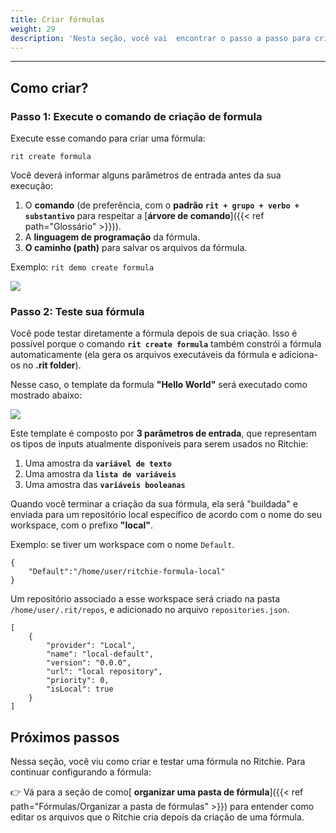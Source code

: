 ```yaml
---
title: Criar fórmulas
weight: 29
description: 'Nesta seção, você vai  encontrar o passo a passo para criar fórmulas no Ritchie.'
---
```


---

## Como criar?

### Passo 1: Execute o comando de criação de formula

Execute esse comando para criar uma fórmula:

```text
rit create formula
```

Você deverá informar alguns parâmetros de entrada antes da sua execução:

1. O **comando** \(de preferência, com o **padrão `rit + grupo + verbo + substantivo`** para respeitar a [**árvore de comando**]({{< ref path="Glossário" >}})\).
2. A **linguagem de programação** da fórmula.
3. **O caminho (path)** para salvar os arquivos da fórmula.

Exemplo: `rit demo create formula`

![](/shared/rit_create_formula_demo.gif)

### **Passo 2: Teste sua fórmula**

Você pode testar diretamente a fórmula depois de sua criação. Isso é possível porque o comando **`rit create formula`** também constrói a fórmula automaticamente \(ela gera os arquivos executáveis da fórmula e adiciona-os no **.rit folder**\).

Nesse caso, o template da formula **"Hello World"** será executado como mostrado abaixo:

![](/shared/rit_demo_hello-world_hd.gif)

Este template é composto por **3 parâmetros de entrada**, que representam os tipos de inputs atualmente disponíveis para serem usados no Ritchie:

1. Uma amostra da **`variável de texto`**
2. Uma amostra da **`lista de variáveis`**
3. Uma amostra das **`variáveis booleanas`**

Quando você terminar a criação da sua fórmula, ela será "buildada" e enviada para um repositório local específico de acordo com o nome do seu workspace, com o prefixo **"local"**.

Exemplo: se tiver um workspace com o nome `Default`.

```text
{
    "Default":"/home/user/ritchie-formula-local"
}
```

Um repositório associado a esse workspace será criado na pasta `/home/user/.rit/repos`,  e adicionado no arquivo `repositories.json`.

```text
[
	{
		"provider": "Local",
		"name": "local-default",
		"version": "0.0.0",
		"url": "local repository",
		"priority": 0,
		"isLocal": true
	}
]
```

## Próximos passos

Nessa seção, você viu como criar e testar uma fórmula no Ritchie. Para continuar configurando a fórmula:

👉 Vá para a seção de como[ **organizar uma pasta de fórmula**]({{< ref path="Fórmulas/Organizar a pasta de fórmulas" >}}) para entender como editar os arquivos que o Ritchie cria depois da criação de uma fórmula.
